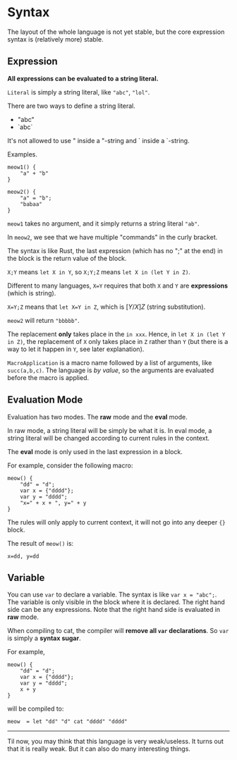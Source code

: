 # Syntax

The layout of the whole language is not yet stable, but the core expression syntax is (relatively more) stable.

## Expression

**All expressions can be evaluated to a string literal.**

`Literal` is simply a string literal, like `"abc"`, `"lol"`.

There are two ways to define a string literal.

- "abc"
- \`abc\`

It's not allowed to use " inside a "-string and \` inside a \`-string.

Examples.

```meow
meow1() {
    "a" + "b"
}

meow2() {
    "a" = "b";
    "babaa"
}
```

`meow1` takes no argument, and it simply returns a string literal `"ab"`.

In `meow2`, we see that we have multiple "commands" in the curly bracket.

The syntax is like Rust, the last expression (which has no ";" at the end) in the block is the return value of the block.

`X;Y` means `let X in Y`, so `X;Y;Z` means `let X in (let Y in Z)`.

Different to many languages, `X=Y` requires that both `X` and `Y` are **expressions** (which is string).

`X=Y;Z` means that `let X=Y in Z`, which is $[Y/X]Z$ (string substitution).

`meow2` will return `"bbbbb"`.

The replacement **only** takes place in the `in xxx`. Hence, in `let X in (let Y in Z)`, the replacement of `X` only takes place in `Z` rather than `Y` (but there is a way to let it happen in `Y`, see later explanation).

`MacroApplication` is a macro name followed by a list of arguments, like `succ(a,b,c)`. The language is *by value*, so the arguments are evaluated before the macro is applied.

## Evaluation Mode

Evaluation has two modes. The **raw** mode and the **eval** mode.

In raw mode, a string literal will be simply be what it is. In eval mode, a string literal will be changed according to current rules in the context.

The **eval** mode is only used in the last expression in a block.

For example, consider the following macro:

```meow
meow() {
    "dd" = "d";
    var x = {"dddd"};
    var y = "dddd";
    "x=" + x + ", y=" + y
}
```

The rules will only apply to current context, it will not go into any deeper `{}` block.

The result of `meow()` is:

```
x=dd, y=dd
```

## Variable

You can use `var` to declare a variable. The syntax is like `var x = "abc";`. The variable is only visible in the block where it is declared. The right hand side can be any expressions. Note that the right hand side is evaluated in **raw** mode.

When compiling to cat, the compiler will **remove all `var` declarations**. So `var` is simply a **syntax sugar**.

For example,

```
meow() {
    "dd" = "d";
    var x = {"dddd"};
    var y = "dddd";
    x + y
}
```

will be compiled to:

```
meow  = let "dd" "d" cat "dddd" "dddd"
```

---

Til now, you may think that this language is very weak/useless. It turns out that it is really weak. But it can also do many interesting things.
